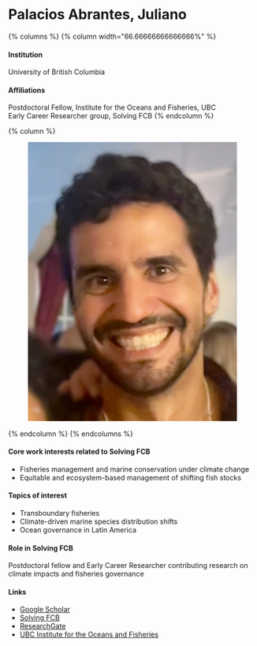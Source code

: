 # Palacios Abrantes, Juliano

{% columns %}
{% column width="66.66666666666666%" %}
#### Institution

University of British Columbia

#### Affiliations

Postdoctoral Fellow, Institute for the Oceans and Fisheries, UBC\
Early Career Researcher group, Solving FCB
{% endcolumn %}

{% column %}
<figure><img src="https://raw.githubusercontent.com/Solving-FCB/docs/refs/heads/main/.img/palacios-abrantes-j.webp" alt=""></figure>
{% endcolumn %}
{% endcolumns %}

#### Core work interests related to Solving FCB

* Fisheries management and marine conservation under climate change
* Equitable and ecosystem-based management of shifting fish stocks

#### Topics of interest

* Transboundary fisheries
* Climate-driven marine species distribution shifts
* Ocean governance in Latin America

#### Role in Solving FCB

Postdoctoral fellow and Early Career Researcher contributing research on climate impacts and fisheries governance

#### Links

* [Google Scholar](https://scholar.google.com/citations?user=EZpBcjcAAAAJ)
* [Solving FCB](https://solvingfcb.org/people/palacios-abrantes-j/)
* [ResearchGate](https://www.researchgate.net/profile/Juliano-Palacios-Abrantes)
* [UBC Institute for the Oceans and Fisheries](https://oceans.ubc.ca/juliano-palacios-abrantes/)
